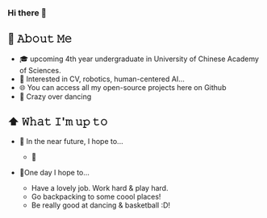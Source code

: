 ### Hi there 👋

<!--
**Cassie-Lim/cassie-lim** is a ✨ _special_ ✨ repository because its `README.md` (this file) appears on your GitHub profile.

Here are some ideas to get you started:

- 🔭 I’m currently working on ...
- 🌱 I’m currently learning ...
- 👯 I’m looking to collaborate on ...
- 🤔 I’m looking for help with ...
- 💬 Ask me about ...
- 📫 How to reach me: ...
- 😄 Pronouns: ...
- ⚡ Fun fact: ...
-->

## :book: 𝙰𝚋𝚘𝚞𝚝 𝙼𝚎
- 🎓 upcoming 4th year undergraduate in University of Chinese Academy of Sciences.
- :cherry_blossom: Interested in CV, robotics, human-centered AI...
- 🌐 You can access all my open-source projects here on Github
- :dancer: Crazy over dancing

## ⬆ 𝚆𝚑𝚊𝚝 𝙸'𝚖 𝚞𝚙 𝚝𝚘
- 🎯 In the near future, I hope to...
  - 🤔

- 🤞One day I hope to...
  - Have a lovely job. Work hard & play hard.
  - Go backpacking to some coool places!
  - Be really good at dancing & basketball :D!


